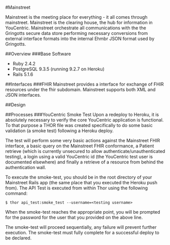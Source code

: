 #Mainstreet

Mainstreet is the meeting place for everything - it all comes through mainstreet. Mainstreet 
is the clearing house, the hub for information in YouCentric. Mainstreet orchestrate all
communications with the the Gringotts secure data store performing necessary conversions 
from external interface formats into the internal Ehmbr JSON format used by Gringotts.

##Overview
###Base Software
* Ruby 2.4.2
* PostgreSQL 9.3.5 (running 9.2.7 on Heroku)
* Rails 5.1.6

##Interfaces
###FHIR
Mainstreet provides a interface for exchange of FHIR resources under the fhir subdomain. 
Mainstreet supports both XML and JSON interfaces.
 
##Design

##Processes
###YouCentric Smoke Test
Upon a redeploy to Heroku,  it is absolutely necessary to verify the core YouCentric
application is functional. To that purpose a THOR file was created specifically to do some
basic validation (a smoke test) following a Heroku deploy. 

The test will perform some very basic actions against the Mainstreet FHIR interface, a basic 
query on the Mainstreet FHIR conformance, a Patient retrieve (which is currently unsecured
to allow authenticate/unauthenticated testing), a login using a valid YouCentric id (the
YouCentric test user is documented elsewhere) and finally a retrieve of a resource from behind
the authentication wall.

To execute the smoke-test, you should be in the root directory of your Mainstreet Rails app
(the same place that you executed the Heroku push from). The API Test is executed from within
Thor using the following command:

```
$ thor api_test:smoke_test --username=<testing username>
```

When the smoke-test reaches the appropriate point, you will be prompted for the password for
the user that you provided on the above line.

The smoke-test will proceed sequentially, any failure will prevent further execution. The
smoke-test must fully complete for a successful deploy to be declared.